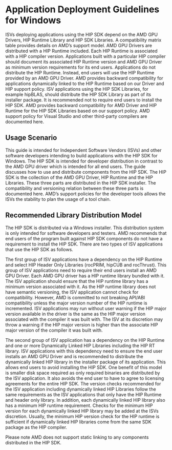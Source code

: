 # Application Deployment Guidelines for Windows

ISVs deploying applications using the HIP SDK depend on the AMD GPU Drivers, HIP
Runtime Library and HIP SDK Libraries. A compatibility matrix table provides
details on AMD’s support model. AMD GPU Drivers are distributed with a HIP
Runtime included. Each HIP Runtime is associated with a HIP compiler version.
Applications built with a particular HIP compiler should document its associated
HIP Runtime version and AMD GPU Driver as minimum version requirements for its
end users. Applications do not distribute the HIP Runtime. Instead, end users
will use the HIP Runtime provided by an AMD GPU Driver. AMD provides backward
compatibility for applications dynamically linked to the HIP Runtime based on
our Driver and HIP support policy. ISV applications using the HIP SDK Libraries,
for example hipBLAS, should distribute the HIP SDK Library as part of its
installer package. It is recommended not to require end users to install the
HIP SDK. AMD provides backward compatibility for AMD Driver and HIP Runtime for
the HIP SDK Libraries based on our support policy. AMD support policy for Visual
Studio and other third-party compilers are documented here.

## Usage Scenario

This guide is intended for Independent Software Vendors (ISVs) and other
software developers intending to build applications with the HIP SDK for
Windows. The HIP SDK is intended for developer distribution in contrast to the
AMD GPU driver which is intended for all end users. The guide discusses how to
use and distribute components from the HIP SDK. The HIP SDK is the collection of
the AMD GPU Driver, HIP Runtime and the HIP Libraries. These three parts are
distributed in the HIP SDK installer. The compatibility and versioning relation
between these three parts is documented here. AMD’s support policies for the
developer tools allows the ISVs the stability to plan the usage of a tool chain.

## Recommended Library Distribution Model

The HIP SDK is distributed via a Windows installer. This distribution system is
only intended for software developers and testers. AMD recommends that end users
of the program built against HIP SDK components do not have a requirement to
install the HIP SDK. There are two types of ISV applications that use the HIP
SDK as follows.

The first group of ISV applications have a dependency on the HIP Runtime and
select HIP Header Only Libraries (rocPRIM, hipCUB and rocThrust). This group of
ISV applications need to require their end users install an AMD GPU Driver. Each
AMD GPU driver has a HIP runtime library bundled with it. The ISV application
should ensure that the HIP runtime library has a minimum version associated with
it. As the HIP runtime library does not have semantic versioning, the ISV
application cannot check for compatibility. However, AMD is committed to not
breaking API/ABI compatibility unless the major version number of the HIP
runtime is incremented. ISV applications may run without user warning if the HIP
major version available in the driver is the same as the HIP major version
associated with the compiler it was built with. The ISV at its discretion may
throw a warning if the HIP major version is higher than the associate HIP major
version of the compiler it was built with.

The second group of ISV application has a dependency on the HIP Runtime and one
or more Dynamically Linked HIP Libraries including the HIP RT library. ISV
applications with this dependency need to ensure the end user installs an AMD
GPU Driver and is recommended to distribute the dynamically linked HIP library
in the installer package of its application. This allows end users to avoid
installing the HIP SDK. One benefit of this model is smaller disk space required
as only required binaries are distributed by the ISV application. It also avoids
the end user to have to agree to licensing agreements for the entire HIP SDK.
The version checks recommended for the ISV application including dynamically
linked HIP Libraries follow the same requirements as the ISV applications that
only have the HIP Runtime and header only library. In addition, each dynamically
linked HIP library also has a minimum HIP runtime requirement. Checks for the
minimum HIP version for each dynamically linked HIP library may be added at the
ISVs discretion. Usually, the minimum HIP version check for the HIP runtime is
sufficient if dynamically linked HIP libraries come from the same SDK package as
the HIP compiler.

Please note AMD does not support static linking to any components distributed in
the HIP SDK.
